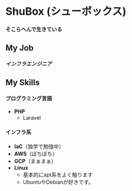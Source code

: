 # ShuBox (シューボックス)

#### そこらへんで生きている

## My Job

##### インフラエンジニア

## My Skills

#### プログラミング言語

- **PHP**
  - Laravel

#### インフラ系

- **IaC**（独学で勉強中）
- **AWS**（ぼちぼち）
- **GCP**（まぁまぁ）
- **Linux**
  - 基本的にapt系をよく触ります
  - UbuntuやDebianが好きです。


